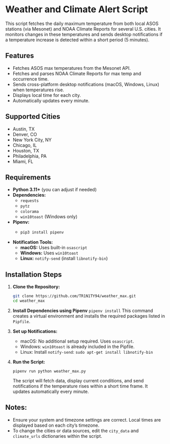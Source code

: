 # Weather and Climate Alert Script

This script fetches the daily maximum temperature from both local ASOS stations (via Mesonet) and NOAA Climate Reports for several U.S. cities. It monitors changes in these temperatures and sends desktop notifications if a temperature increase is detected within a short period (5 minutes).

## Features
- Fetches ASOS max temperatures from the Mesonet API.
- Fetches and parses NOAA Climate Reports for max temp and occurrence time.
- Sends cross-platform desktop notifications (macOS, Windows, Linux) when temperatures rise.
- Displays local time for each city.
- Automatically updates every minute.

## Supported Cities
- Austin, TX
- Denver, CO
- New York City, NY
- Chicago, IL
- Houston, TX
- Philadelphia, PA
- Miami, FL

## Requirements
- **Python 3.11+** (you can adjust if needed)
- **Dependencies:**  
  - `requests`  
  - `pytz`  
  - `colorama`  
  - `win10toast` (Windows only)
- **Pipenv:**
  - ```bash
    pip3 install pipenv
- **Notification Tools:**  
  - **macOS:** Uses built-in `osascript`
  - **Windows:** Uses `win10toast`  
  - **Linux:** `notify-send` (install `libnotify-bin`)

## Installation Steps

1. **Clone the Repository:**
   ```bash
   git clone https://github.com/TR1N1TY94/weather_max.git
   cd weather_max

2. **Install Dependencies using Pipenv**
    `pipenv install`
    This command creates a virtual environment and installs the required packages listed in `Pipfile`.

3. **Set up Notifications:**
	- macOS:
        No additional setup required. Uses `osascript`.
	- Windows:
        `win10toast` is already included in the Pipfile.
	- Linux:
        Install `notify-send`:
        ```sudo apt-get install libnotify-bin```

4. **Run the Script:**
   
    ```pipenv run python weather_max.py```
    
    The script will fetch data, display current conditions, and send notifications if the temperature rises within a short time frame. It updates automatically every minute.

## Notes:
- Ensure your system and timezone settings are correct. Local times are displayed based on each city’s timezone.
- To change the cities or data sources, edit the `city_data` and `climate_urls` dictionaries within the script.